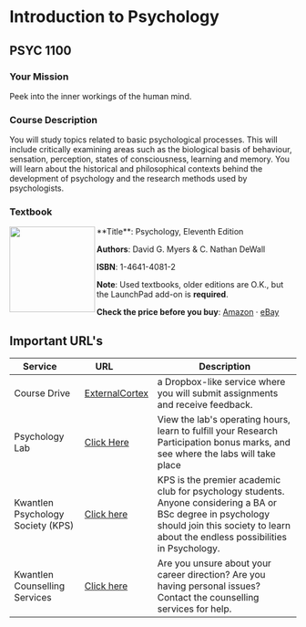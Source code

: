 # Introduction to Psychology
## PSYC 1100
### Your Mission

Peek into the inner workings of the human mind.

### Course Description

You will study topics related to basic psychological processes. This will include critically examining areas such as the biological basis of behaviour, sensation, perception, states of consciousness, learning and memory. You will learn about the historical and philosophical contexts behind the development of psychology and the research methods used by psychologists.

### Textbook
<img src="https://images-na.ssl-images-amazon.com/images/I/41--BaOSARL._SX417_BO1,204,203,200_.jpg" width="150px" align=left> 
**Title**: Psychology, Eleventh Edition

**Authors**: David G. Myers & C. Nathan DeWall

**ISBN**: 1-4641-4081-2

**Note**: Used textbooks, older editions are O.K., but the LaunchPad add-on is **required**. 

**Check the price before you buy**: [Amazon](https://www.amazon.ca/Psychology-Professor-David-G-Myers/dp/1464140812/ref=sr_1_fkmr0_1?ie=UTF8&qid=1477609372&sr=8-1-fkmr0&keywords=myers+dewall+eleventh) · [eBay](http://www.ebay.ca/sch/i.html?_odkw=myers+eleventh&_osacat=0&_from=R40&_trksid=p2045573.m570.l1313.TR0.TRC0.H0.Xmyers+psychology.TRS0&_nkw=myers+psychology&_sacat=0)

## Important URL's

| Service      | URL            | Description |
| -------------|----------------|-------------|
| Course Drive |[ExternalCortex](http://www.externalcortex.com)| a Dropbox-like service where you will submit assignments and receive feedback.  |
| Psychology Lab | [Click Here](http://goo.gl/xDi4mo) | View the lab's operating hours, learn to fulfill your Research Participation bonus marks, and see where the labs will take place |
| Kwantlen Psychology Society (KPS) | [Click here](http://goo.gl/gTMkw7) | KPS is the premier academic club for psychology students. Anyone considering a BA or BSc degree in psychology should join this society to learn about the endless possibilities in Psychology. |
| Kwantlen Counselling Services | [Click here](http://www.kpu.ca/counselling) | Are you unsure about your career direction? Are you having personal issues? Contact the counselling services for help. |
